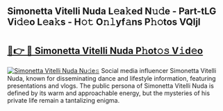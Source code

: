## Simonetta Vitelli Nuda L𝚎a𝚔ed N𝚞𝚍e - Part-tLG Vi𝚍𝚎o L𝚎a𝚔s - H𝚘𝚝 O𝚗𝚕yf𝚊ns P𝚑𝚘tos VQIjl

# <h2><a href="http://kfdocl.oniu.top/?m=Simonetta+Vitelli+Nuda">🔗👉 🔴 Simonetta Vitelli Nuda P𝚑ot𝚘𝚜 V𝚒d𝚎o</a></h2>

[![Simonetta Vitelli Nuda Nu𝚍e𝚜](https://i.imgur.com/0qMVB7G.gif)](http://kfdocl.oniu.top/?m=Simonetta+Vitelli+Nuda)
Social media influencer Simonetta Vitelli Nuda, known for disseminating dance and lifestyle information, featuring presentations and vlogs. The public persona of Simonetta Vitelli Nuda is defined by its warm and approachable energy, but the mysteries of his private life remain a tantalizing enigma.  
